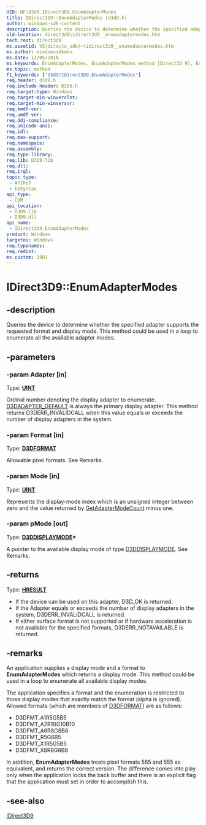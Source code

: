 ```yaml
---
UID: NF:d3d9.IDirect3D9.EnumAdapterModes
title: IDirect3D9::EnumAdapterModes (d3d9.h)
author: windows-sdk-content
description: Queries the device to determine whether the specified adapter supports the requested format and display mode. This method could be used in a loop to enumerate all the available adapter modes.
old-location: direct3d9\idirect3d9__enumadaptermodes.htm
tech.root: direct3d9
ms.assetid: VS|directx_sdk|~\idirect3d9__enumadaptermodes.htm
ms.author: windowssdkdev
ms.date: 12/05/2018
ms.keywords: EnumAdapterModes, EnumAdapterModes method [Direct3D 9], EnumAdapterModes method [Direct3D 9],IDirect3D9 interface, IDirect3D9 interface [Direct3D 9],EnumAdapterModes method, IDirect3D9.EnumAdapterModes, IDirect3D9::EnumAdapterModes, d3d9helper/IDirect3D9::EnumAdapterModes, dfe3f630-cfbd-1855-e8f0-abdadb49cfae, direct3d9.idirect3d9__enumadaptermodes
ms.topic: method
f1_keywords: ["d3d9/IDirect3D9.EnumAdapterModes"]
req.header: d3d9.h
req.include-header: D3D9.h
req.target-type: Windows
req.target-min-winverclnt: 
req.target-min-winversvr: 
req.kmdf-ver: 
req.umdf-ver: 
req.ddi-compliance: 
req.unicode-ansi: 
req.idl: 
req.max-support: 
req.namespace: 
req.assembly: 
req.type-library: 
req.lib: D3D9.lib
req.dll: 
req.irql: 
topic_type:
 - APIRef
 - kbSyntax
api_type:
 - COM
api_location:
 - D3D9.lib
 - D3D9.dll
api_name:
 - IDirect3D9.EnumAdapterModes
product: Windows
targetos: Windows
req.typenames: 
req.redist: 
ms.custom: 19H1
---
```


# IDirect3D9::EnumAdapterModes


## -description


Queries the device to determine whether the specified adapter supports the requested format and display mode. This method could be used in a loop to enumerate all the available adapter modes.


## -parameters




### -param Adapter [in]

Type: <b><a href="https://docs.microsoft.com/windows/desktop/WinProg/windows-data-types">UINT</a></b>

Ordinal number denoting the display adapter to enumerate. <a href="https://docs.microsoft.com/windows/desktop/direct3d9/d3dadapter-default">D3DADAPTER_DEFAULT</a> is always the primary display adapter. This method returns D3DERR_INVALIDCALL when this value equals or exceeds the number of display adapters in the system. 


### -param Format [in]

Type: <b><a href="https://docs.microsoft.com/windows/desktop/direct3d9/d3dformat">D3DFORMAT</a></b>

Allowable pixel formats. See Remarks.


### -param Mode [in]

Type: <b><a href="https://docs.microsoft.com/windows/desktop/WinProg/windows-data-types">UINT</a></b>

Represents the display-mode index which is an unsigned integer between zero and the value returned by <a href="https://docs.microsoft.com/windows/desktop/api/d3d9/nf-d3d9-idirect3d9-getadaptermodecount">GetAdapterModeCount</a> minus one.


### -param pMode [out]

Type: <b><a href="https://docs.microsoft.com/windows/desktop/direct3d9/d3ddisplaymode">D3DDISPLAYMODE</a>*</b>

A pointer to the available display mode of type <a href="https://docs.microsoft.com/windows/desktop/direct3d9/d3ddisplaymode">D3DDISPLAYMODE</a>. See Remarks.


## -returns



Type: <b><a href="https://docs.microsoft.com/previous-versions/windows/desktop/legacy/hh437604(v=vs.85)">HRESULT</a></b>

<ul>
<li>If the device can be used on this adapter, D3D_OK is returned.</li>
<li>If the Adapter equals or exceeds the number of display adapters in the system, D3DERR_INVALIDCALL is returned.</li>
<li>If either surface format is not supported or if hardware acceleration is not available for the specified formats, D3DERR_NOTAVAILABLE is returned.</li>
</ul>



## -remarks



An application supplies a display mode and a format to <b>EnumAdapterModes</b> which returns a display mode. This method could be used in a loop to enumerate all available display modes.

The application specifies a format and the enumeration is restricted to those display modes that exactly match the format (alpha is ignored). Allowed formats (which are members of <a href="https://docs.microsoft.com/windows/desktop/direct3d9/d3dformat">D3DFORMAT</a>) are as follows:

<ul>
<li>D3DFMT_A1R5G5B5</li>
<li>D3DFMT_A2R10G10B10</li>
<li>D3DFMT_A8R8G8B8</li>
<li>D3DFMT_R5G6B5</li>
<li>D3DFMT_X1R5G5B5</li>
<li>D3DFMT_X8R8G8B8</li>
</ul>
In addition, <b>EnumAdapterModes</b> treats pixel formats 565 and 555 as equivalent, and returns the correct version. The difference comes into play only when the application locks the back buffer and there is an explicit flag that the application must set in order to accomplish this.




## -see-also




<a href="https://docs.microsoft.com/windows/desktop/api/d3d9helper/nn-d3d9helper-idirect3d9">IDirect3D9</a>
 

 

